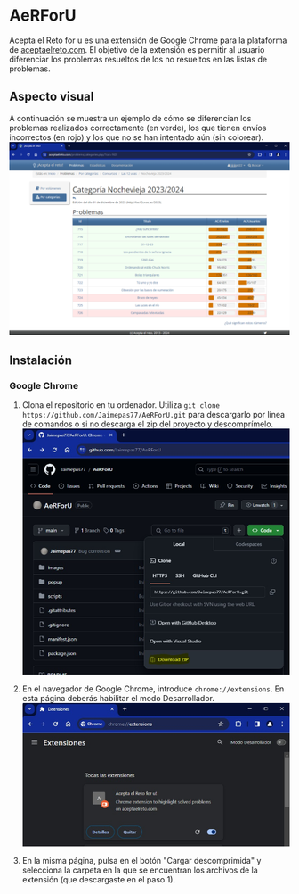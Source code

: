 # AeRForU
Acepta el Reto for u es una extensión de Google Chrome para la plataforma de [aceptaelreto.com](https://aceptaelreto.com).
El objetivo de la extensión es permitir al usuario diferenciar los problemas resueltos de los no resueltos en las listas de problemas.

## Aspecto visual
A continuación se muestra un ejemplo de cómo se diferencian los problemas realizados correctamente (en verde),
los que tienen envíos incorrectos (en rojo) y los que no se han intentado aún (sin colorear).
![Ejemplo del plugin sobre los problemas de Las 12 uvas (2023)](/images/example1.jpg)

## Instalación
### Google Chrome
1. Clona el repositorio en tu ordenador. Utiliza `git clone https://github.com/Jaimepas77/AeRForU.git` para
descargarlo por línea de comandos
o si no descarga el zip del proyecto y descomprímelo.
![Ejemplo de descargar como zip](/images/step1.jpg)

2. En el navegador de Google Chrome, introduce `chrome://extensions`. En esta
página deberás habilitar el modo Desarrollador.
![Ejemplo del chrome://extensions](/images/step2.jpg)

3. En la misma página, pulsa en el botón "Cargar descomprimida" y selecciona la carpeta en la que se encuentran los archivos de la extensión (que descargaste en el paso 1).